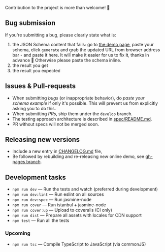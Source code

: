 Contribution to the project is more than welcome! :beer:

## Bug submission

If you're submitting a bug, please clearly state what is:

1. the JSON Schema content that fails: go to [the demo page](http://json-schema-faker.js.org/), paste your schema, click `generate` and grab the updated URL from browser address bar - and paste it here. It will make it easier for us to fix it, thanks in advance :beer: Otherwise please paste the schema inline.
2. the result you get
3. the result you expected

## Issues & Pull-requests

* When submitting *bugs* (or inappropriate behavior), do *paste your schema example* if only it's possible. This will prevent us from explicitly asking you to do this.
* When submitting *PRs*, ship them under the `develop` branch.
* The testing approach architecture is described in [spec/README.md](spec/README.md).
* PR without specs will not be merged soon.

## Releasing new versions

* Include a new entry in [CHANGELOG.md](CHANGELOG.md) file,
* Be followed by rebuilding and re-releasing new online demo, see [gh-pages branch](https://github.com/json-schema-faker/json-schema-faker/tree/gh-pages).

## Development tasks

* `npm run dev` &mdash; Run the tests and watch (preferred during development)
* `npm run dev:lint` &mdash; Run eslint on all sources
* `npm run dev:spec` &mdash; Run jasmine-node
* `npm run cover` &mdash; Run istanbul + jasmine-node
* `npm run cover:up` &mdash; Upload to coveralls (CI only)
* `npm run dist` &mdash; Prepare all assets with locales for CDN support
* `npm test` &mdash; Run all the tests

### Upcoming

* `npm run tsc` &mdash; Compile TypeScript to JavaScript (via commonJS)
